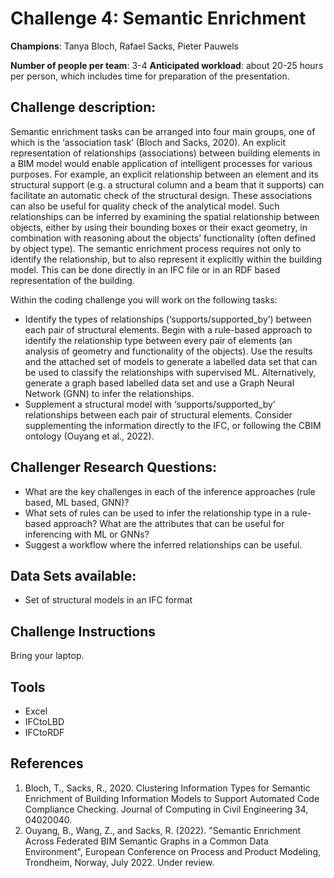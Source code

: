# Challenge 4:  Semantic Enrichment
**Champions**: Tanya Bloch, Rafael Sacks, Pieter Pauwels

**Number of people per team**: 3-4
**Anticipated workload**: about 20-25 hours per person, which includes time for preparation of the presentation.

## Challenge description: 
Semantic enrichment tasks can be arranged into four main groups, one of which is the ‘association task’ (Bloch and Sacks, 2020). An explicit representation of relationships (associations) between building elements in a BIM model would enable application of intelligent processes for various purposes. For example, an explicit relationship between an element and its structural support (e.g. a structural column and a beam that it supports) can facilitate an automatic check of the structural design. These associations can also be useful for quality check of the analytical model. Such relationships can be inferred by examining the spatial relationship between objects, either by using their bounding boxes or their exact geometry, in combination with reasoning about the objects’ functionality (often defined by object type). The semantic enrichment process requires not only to identify the relationship, but to also represent it explicitly within the building model. This can be done directly in an IFC file or in an RDF based representation of the building.

Within the coding challenge you will work on the following tasks:
* Identify the types of relationships (‘supports/supported_by’) between each pair of structural elements. Begin with a rule-based approach to identify the relationship type between every pair of elements (an analysis of geometry and functionality of the objects). Use the results and the attached set of models to generate a labelled data set that can be used to classify the relationships with supervised ML. Alternatively, generate a graph based labelled data set and use a Graph Neural Network (GNN) to infer the relationships.
* Supplement a structural model with ‘supports/supported_by’ relationships between each pair of structural elements. Consider supplementing the information directly to the IFC, or following the CBIM ontology (Ouyang et al., 2022). 


## Challenger Research Questions:
* What are the key challenges in each of the inference approaches (rule based, ML based, GNN)?
* What sets of rules can be used to infer the relationship type in a rule-based approach? What are the attributes that can be useful for inferencing with ML or GNNs?
* Suggest a workflow where the inferred relationships can be useful.


## Data Sets available: 
* Set of structural models in an IFC format

## Challenge Instructions
Bring your laptop.

## Tools
* Excel
* IFCtoLBD
* IFCtoRDF

## References
1. Bloch, T., Sacks, R., 2020. Clustering Information Types for Semantic Enrichment of Building Information Models to Support Automated Code Compliance Checking. Journal of Computing in Civil Engineering 34, 04020040.
2. Ouyang, B., Wang, Z., and Sacks, R. (2022). "Semantic Enrichment Across Federated BIM Semantic Graphs in a Common Data Environment", European Conference on Process and Product Modeling, Trondheim, Norway, July 2022. Under review.
